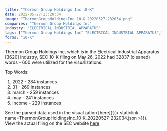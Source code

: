 ```yaml
---
title: "Thermon Group Holdings Inc 10-K"
date: 2022-05-27T23:20:34
image: "ThermonGroupHoldingsInc_10-K_20220527-232034.png"
companies: "Thermon Group Holdings Inc"
industry: "ELECTRICAL INDUSTRIAL APPARATUS"
tags: ["Thermon Group Holdings Inc","ELECTRICAL INDUSTRIAL APPARATUS","05-26-2022","10-K"]
forms: "10-K"
---
```

Thermon Group Holdings Inc, which is in the Electrical Industrial Apparatus [3620] industry, SEC 10-K filing on May 26, 2022 had 32837 (cleaned) words - 600 were utilized for the visualizations.

Top Words:
1. 2022 - 284 instances
2. 31 - 269 instances
3. march - 259 instances
4. may - 241 instances
5. income - 229 instances


See the parsed data used in the visualization [here]({{< staticlink name=ThermonGroupHoldingsInc_10-K_20220527-232034.json >}}).  
View the actual filing on the SEC website [here](https://www.sec.gov/Archives/edgar/data/1489096/0001489096-22-000059.txt)